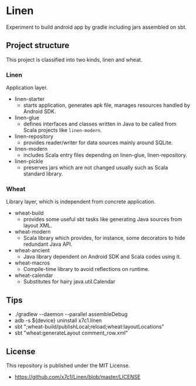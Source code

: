 # Linen
Experiment to build android app by gradle including jars assembled on sbt.

## Project structure

This project is classified into two kinds, linen and wheat.

### Linen

Application layer.

 * linen-starter
   * starts application, generates apk file, manages resources handled by Android SDK.
 * linen-glue
   * defines interfaces and classes written in Java to be called from Scala projects like `linen-modern`.
 * linen-repository
   * provides reader/writer for data sources mainly around SQLite.
 * linen-modern
   * includes Scala entry files depending on linen-glue, linen-repository.
 * linen-pickle
   * preserves jars which are not changed usually such as Scala standard library.

### Wheat

Library layer, which is independent from concrete application.

 * wheat-build
   * provides some useful sbt tasks like generating Java sources from layout XML.
 * wheat-modern
   * Scala library which provides, for instance, some decorators to hide redundant Java API.
 * wheat-ancient
   * Java library dependent on Android SDK and Scala codes using it.
 * wheat-macros
   * Compile-time library to avoid reflections on runtime.
 * wheat-calendar
   * Substitutes for hairy java.util.Calendar

## Tips

* ./gradlew --daemon --parallel assembleDebug
* adb -s ${device} uninstall x7c1.linen
* sbt ";wheat-build/publishLocal;reload;wheat:layoutLocations"
* sbt "wheat:generateLayout comment_row.xml"

## License

This repository is published under the MIT License.

 * https://github.com/x7c1/Linen/blob/master/LICENSE
